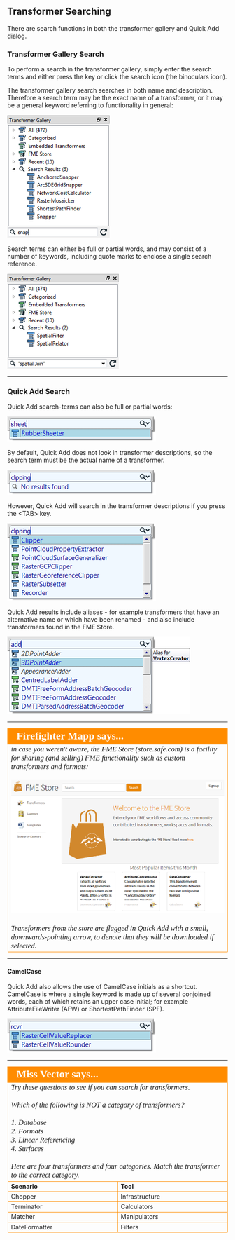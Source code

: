 ## Transformer Searching ##
There are search functions in both the transformer gallery and Quick Add dialog.

### Transformer Gallery Search

To perform a search in the transformer gallery, simply enter the search terms and either press the <enter> key or click the search icon (the binoculars icon).

The transformer gallery search searches in both name and description. Therefore a search term may be the exact name of a transformer, or it may be a general keyword referring to functionality in general:

![](./Images/Img5.03.TransformerGallerySearch.png)


Search terms can either be full or partial words, and may consist of a number of keywords, including quote marks to enclose a single search reference.

![](./Images/Img5.04.GalleryQuotedSearch.png)

---

### Quick Add Search ###

Quick Add search-terms can also be full or partial words:

![](./Images/Img5.05.QuickAddPartName.png)

By default, Quick Add does not look in transformer descriptions, so the search term must be the actual name of a transformer.

![](./Images/Img5.06.QuickAddNameOnly.png)

However, Quick Add will search in the transformer descriptions if you press the <TAB\> key.

![](./Images/Img5.07.QuickAddKeywordSearch.png)

Quick Add results include aliases - for example transformers that have an alternative name or which have been renamed - and also include transformers found in the FME Store.

![](./Images/Img5.08.QuickAddAliasResult.png)

---

<!--Person X Says Section-->

<table style="border-spacing: 0px">
<tr>
<td style="vertical-align:middle;background-color:darkorange;border: 2px solid darkorange">
<i class="fa fa-quote-left fa-lg fa-pull-left fa-fw" style="color:white;padding-right: 12px;vertical-align:text-top"></i>
<span style="color:white;font-size:x-large;font-weight: bold;font-family:serif">Firefighter Mapp says...</span>
</td>
</tr>

<tr>
<td style="border: 1px solid darkorange">
<span style="font-family:serif; font-style:italic; font-size:larger">
in case you weren't aware, the FME Store (store.safe.com) is a facility for sharing (and selling) FME functionality such as custom transformers and formats:
<br><br><img src="./Images/Img5.09.FMEStoreWebSite.png">
<br><br>Transformers from the store are flagged in Quick Add with a small, downwards-pointing arrow, to denote that they will be downloaded if selected.
</span>
</td>
</tr>
</table>

---

#### CamelCase ####
Quick Add also allows the use of CamelCase initials as a shortcut. CamelCase is where a single keyword is made up of several conjoined words, each of which retains an upper case initial; for example AttributeFileWriter (AFW) or ShortestPathFinder (SPF).

![](./Images/Img5.10.QuickAddCamelCase.png)

---

<!--Person X Says Section-->

<table style="border-spacing: 0px">
<tr>
<td td colspan="2" style="vertical-align:middle;background-color:darkorange;border: 2px solid darkorange">
<i class="fa fa-quote-left fa-lg fa-pull-left fa-fw" style="color:white;padding-right: 12px;vertical-align:text-top"></i>
<span style="color:white;font-size:x-large;font-weight: bold;font-family:serif">Miss Vector says...</span>
</td>
</tr>

<tr>
<td td colspan="2" style="border: 1px solid darkorange">
<span style="font-family:serif; font-style:italic; font-size:larger">
Try these questions to see if you can search for transformers. 
<br><br>Which of the following is NOT a category of transformers?
<br><br>1. Database
<br>2. Formats
<br>3. Linear Referencing
<br>4. Surfaces
<br><br>Here are four transformers and four categories. Match the transformer to the correct category.
</span>
</td>
</tr>
<tr><td width="50%" style="font-weight: bold; border: 1px solid darkorange">Scenario</td><td style="font-weight: bold; border: 1px solid darkorange">Tool</td></tr>
<tr><td style="border: 1px solid darkorange">Chopper</td><td style="border: 1px solid darkorange">Infrastructure</td></tr>
<tr><td style="border: 1px solid darkorange">Terminator</td><td style="border: 1px solid darkorange">Calculators</td></tr>
<tr><td style="border: 1px solid darkorange">Matcher</td><td style="border: 1px solid darkorange">Manipulators</td></tr>
<tr><td style="border: 1px solid darkorange">DateFormatter</td><td style="border: 1px solid darkorange">Filters</td></tr>
</span>
</td>
</tr>
</table>